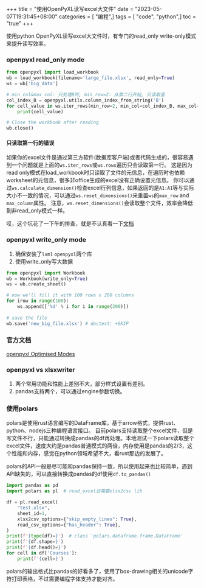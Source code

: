 +++
title = "使用OpenPyXL读写excel大文件"
date = "2023-05-07T19:31:45+08:00"
categories = [ "编程",]
tags = [ "code", "python",]
toc = "true"
+++


使用python OpenPyXL读写excel大文件时，有专门的read_only write-only模式来提升读写效率。

<!--more-->

### openpyxl read_only mode

```python
from openpyxl import load_workbook
wb = load_workbook(filename='large_file.xlsx', read_only=True)
ws = wb['big_data']

# min_col&max_col: 只处理B列, min_row=2: 从第二行开始, 只读取值
col_index_B = openpyxl.utils.column_index_from_string('B') 
for cell_value in ws.iter_rows(min_row=2, min_col=col_index_B, max_col=col_index_B, values_only=True):
    print(cell_value)

# Close the workbook after reading
wb.close()
```
#### 只读取第一行的错误
如果你的excel文件是通过第三方软件(数据库客户端)或者代码生成的，很容易遇到一个问题就是上面的`ws.iter_rows`或`ws.rows`遍历只会读取第一行。 这是因为read only模式在load_workbook时只读取了文件的元信息，在遍历时也依赖worksheet的元信息，很多非office生成的excel没有正确设置元信息。 你可以通过`ws.calculate_dimension()`检查excel行列信息，如果返回的是`A1:A1`等与实际大小不一致的情况，可以通过`ws.reset_dimensions()`来重置`ws`的`max_row` and `max_column`属性。
注意，`ws.reset_dimensions()`会读取整个文件，效率会降低到非read_only模式一样。

哎，这个坑花了一下午的排查，就是不认真看一下[文档](https://openpyxl.readthedocs.io/en/latest/optimized.html#worksheet-dimensions)

### openpyxl write_only mode
1. 确保安装了`lxml` `openpyxl`两个库
2. 使用write_only写大数据
```python
from openpyxl import Workbook
wb = Workbook(write_only=True)
ws = wb.create_sheet()

# now we'll fill it with 100 rows x 200 columns
for irow in range(100):
    ws.append(['%d' % i for i in range(200)])
   
# save the file
wb.save('new_big_file.xlsx') # doctest: +SKIP
```
### 官方文档
[openpyxl Optimised Modes](https://openpyxl.readthedocs.io/en/latest/optimized.html)

### openpyxl vs xlsxwriter
1. 两个常用功能和性能上差别不大，部分样式设置有差别。
2. pandas支持两个，可以通过engine参数切换。

### 使用polars
polars是使用rust语言编写的DataFrame库，基于arrow格式，提供rust、python、nodejs三种编程语言接口。 目前polars支持读取整个excel文件，但是写文件不行，只能通过转换成pandas的df再处理。本地测试一下polars读取整个excel文件，速度大约是pandas普通模式的两倍，内存使用是pandas的2/3，这个性能和内存，感觉在python领域希望不大，看rust那边的发展了。

polars的API一般是尽可能和pandas保持一致，所以使用起来也比较简单，遇到API缺失的，可以直接转换成pandas的df使用`df.to_pandas()`

```python
import pandas as pd
import polars as pl  # read_excel还需要xlsx2csv lib

df = pl.read_excel(
    "test.xlsx",
    sheet_id=1,
    xlsx2csv_options={"skip_empty_lines": True},
    read_csv_options={"has_header": True},
)
print(f'{type(df)=}')  # class 'polars.dataframe.frame.DataFrame'
print(f'{df.shape=}')
print(f'{df.head()=}')
for cell in df['Courses']:
    print(f'{cell=}')
```
polars的输出格式比pandas的好看多了，使用了box-drawing相关的unicode字符打印表格，不过需要编程字体支持才能对齐。